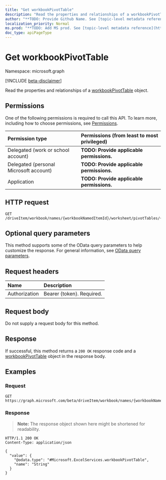 ```yaml
---
title: "Get workbookPivotTable"
description: "Read the properties and relationships of a workbookPivotTable object."
author: "**TODO: Provide Github Name. See [topic-level metadata reference](https://msgo.azurewebsites.net/add/document/guidelines/metadata.html#topic-level-metadata)**"
localization_priority: Normal
ms.prod: "**TODO: Add MS prod. See [topic-level metadata reference](https://msgo.azurewebsites.net/add/document/guidelines/metadata.html#topic-level-metadata)**"
doc_type: apiPageType
---
```


# Get workbookPivotTable
Namespace: microsoft.graph

[!INCLUDE [beta-disclaimer](../../includes/beta-disclaimer.md)]

Read the properties and relationships of a [workbookPivotTable](../resources/workbookpivottable.md) object.

## Permissions
One of the following permissions is required to call this API. To learn more, including how to choose permissions, see [Permissions](/graph/permissions-reference).

|Permission type|Permissions (from least to most privileged)|
|:---|:---|
|Delegated (work or school account)|**TODO: Provide applicable permissions.**|
|Delegated (personal Microsoft account)|**TODO: Provide applicable permissions.**|
|Application|**TODO: Provide applicable permissions.**|

## HTTP request

<!-- {
  "blockType": "ignored"
}
-->
``` http
GET /driveItem/workbook/names/{workbookNamedItemId}/worksheet/pivotTables/{workbookPivotTableId}
```

## Optional query parameters
This method supports some of the OData query parameters to help customize the response. For general information, see [OData query parameters](/graph/query-parameters).

## Request headers
|Name|Description|
|:---|:---|
|Authorization|Bearer {token}. Required.|

## Request body
Do not supply a request body for this method.

## Response

If successful, this method returns a `200 OK` response code and a [workbookPivotTable](../resources/workbookpivottable.md) object in the response body.

## Examples

### Request
<!-- {
  "blockType": "request",
  "name": "get_workbookpivottable"
}
-->
``` http
GET https://graph.microsoft.com/beta/driveItem/workbook/names/{workbookNamedItemId}/worksheet/pivotTables/{workbookPivotTableId}
```


### Response
>**Note:** The response object shown here might be shortened for readability.
<!-- {
  "blockType": "response",
  "truncated": true,
  "@odata.type": "Microsoft.ExcelServices.workbookPivotTable"
}
-->
``` http
HTTP/1.1 200 OK
Content-Type: application/json

{
  "value": {
    "@odata.type": "#Microsoft.ExcelServices.workbookPivotTable",
    "name": "String"
  }
}
```

